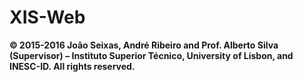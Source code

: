 # XIS-Web

**© 2015-2016 João Seixas, André Ribeiro and Prof. Alberto Silva (Supervisor) – Instituto Superior Técnico, University of Lisbon, and INESC-ID. All rights reserved.**